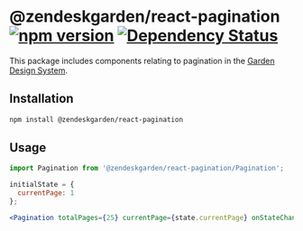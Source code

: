 # @zendeskgarden/react-pagination [![npm version](https://img.shields.io/npm/v/@zendeskgarden/react-pagination.svg?style=flat-square)](https://www.npmjs.com/package/@zendeskgarden/react-pagination) [![Dependency Status](https://img.shields.io/david/zendeskgarden/react-components.svg?path=packages/pagination&style=flat-square)](https://david-dm.org/zendeskgarden/react-components?path=packages/pagination) <!-- markdownlint-disable -->
<!-- markdownlint-enable -->

This package includes components relating to pagination in the
[Garden Design System](http://zendeskgarden.github.io/).

## Installation

```sh
npm install @zendeskgarden/react-pagination
```

## Usage

```jsx static
import Pagination from '@zendeskgarden/react-pagination/Pagination';

initialState = {
  currentPage: 1
};

<Pagination totalPages={25} currentPage={state.currentPage} onStateChange={setState} />;
```
